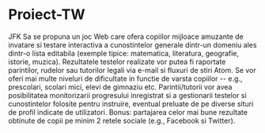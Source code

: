 # Proiect-TW
JFK
Sa se propuna un joc Web care ofera copiilor mijloace amuzante de invatare si testare interactiva a cunostintelor generale dintr-un domeniu ales dintr-o lista editabila (exemple tipice: matematica, literatura, geografie, istorie, muzica). Rezultatele testelor realizate vor putea fi raportate parintilor, rudelor sau tutorilor legali via e-mail si fluxuri de stiri Atom. Se vor oferi mai multe niveluri de dificultate in functie de varsta copiilor -- e.g., prescolari, scolari mici, elevi de gimnaziu etc. Parintii/tutorii vor avea posibilitatea monitorizarii progresului inregistrat si a gestionarii testelor si cunostintelor folosite pentru instruire, eventual preluate de pe diverse situri de profil indicate de utilizatori. Bonus: partajarea celor mai bune rezultate obtinute de copii pe minim 2 retele sociale (e.g., Facebook si Twitter).

